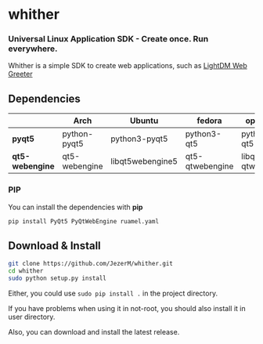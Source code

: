 # whither
### Universal Linux Application SDK - Create once. Run everywhere.

Whither is a simple SDK to create web applications, such as [LightDM Web Greeter][web-greeter]

## Dependencies
|                   |     Arch     |     Ubuntu      |     fedora     |      openSUSE     | 
|-------------------|--------------|-----------------|----------------|-------------------|
|**pyqt5**          |python-pyqt5  |python3-pyqt5    |python3-qt5     |python3-qt5        |
|**qt5-webengine**  |qt5-webengine |libqt5webengine5 |qt5-qtwebengine |libqt5-qtwebengine |

### PIP
You can install the dependencies with **pip**
```sh
pip install PyQt5 PyQtWebEngine ruamel.yaml
```

## Download & Install
```sh
git clone https://github.com/JezerM/whither.git
cd whither
sudo python setup.py install
```
Either, you could use `sudo pip install .` in the project directory.

If you have problems when using it in not-root, you should also install it in user directory.

Also, you can download and install the latest release.

[web-greeter]: https://github.com/JezerM/web-greeter "web-greeter"
